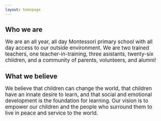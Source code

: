 ```yaml
---
layout: homepage
---
```


Who we are
----------

<p style="font-size: 1.2em;">
We are an all year, all day Montessori primary school with all day access to our outside environment. We are two trained teachers, one teacher-in-training, three asistants, twenty-six children, and a community of parents, volunteers, and alumni!
</p>

What we believe
---------------

<p style="font-size: 1.2em;">
We believe that children can change the world, that children have an innate desire to learn, and that social and emotional development is the foundation for learning. Our vision is to empower our children and the people who surround them to live in peace and service to the world.
</p>
